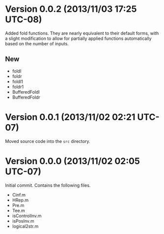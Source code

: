 Version 0.0.2 (2013/11/03 17:25 UTC-08)
=======================================

Added fold functions. They are nearly equivalent to their default forms, with
a slight modification to allow for partially applied functions automatically
based on the number of inputs.

New
---
- foldl
- foldr
- foldl1
- foldr1
- BufferedFoldl
- BufferedFoldr


Version 0.0.1 (2013/11/02 02:21 UTC-07)
=======================================

Moved source code into the `src` directory.


Version 0.0.0 (2013/11/02 02:05 UTC-07)
=======================================

Initial commit. Contains the following files.

- Cinf.m
- HRep.m
- Pre.m
- Tee.m
- isControlInv.m
- isPosInv.m
- logical2str.m
